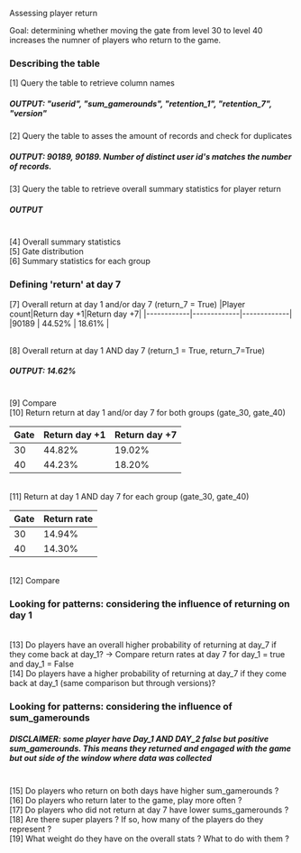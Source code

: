 Assessing player return

Goal: determining whether moving the gate from level 30 to level 40 increases the numner of players who return to the game.

### Describing the table
[1] Query the table to retrieve column names

##### OUTPUT: "userid", "sum_gamerounds", "retention_1", "retention_7", "version"

[2] Query the table to asses the amount of records and check for duplicates

##### OUTPUT: 90189, 90189. Number of distinct user id's matches the number of records.

[3] Query the table to retrieve overall summary statistics for player return
##### OUTPUT

<br>[4] Overall summary statistics
<br>[5] Gate distribution
<br>[6] Summary statistics for each group

### Defining 'return' at day 7
[7] Overall return at day 1 and/or day 7 (return_7 = True)
|Player count|Return day +1|Return day +7|
|------------|-------------|-------------|
|90189       |   44.52%    |   18.61%    |

<br>[8] Overall return at day 1 AND day 7 (return_1 = True, return_7=True)

##### OUTPUT: 14.62%
<br>[9] Compare
<br>[10] Return return at day 1 and/or day 7  for both groups (gate_30, gate_40)

|Gate|Return day +1|Return day +7|
|----|-------------|-------------|
|30  |   44.82%    |   19.02%    |
|40  |   44.23%    |   18.20%    |
	
<br>[11] Return at day 1 AND day 7 for each group (gate_30, gate_40)

|Gate|Return rate|
|----|-----------|
|30  |   14.94%  |
|40  |   14.30%  |

<br>[12] Compare

### Looking for patterns: considering the influence of returning on day 1
<br>[13] Do players have an overall higher probability of returning at day_7 if they come back at day_1? -> Compare return rates at day 7 for day_1 = true and day_1 = False
<br>[14] Do players have a higher probability of returning at day_7 if they come back at day_1 (same comparison but through versions)?

### Looking for patterns: considering the influence of sum_gamerounds
##### DISCLAIMER: some player have Day_1 AND DAY_2 false but positive sum_gamerounds. This means they returned and engaged with the game but out side of the window where data was collected
<br>[15] Do players who return on both days have higher sum_gamerounds ?
<br>[16] Do players who return later to the game, play more often ?
<br>[17] Do players who did not return at day 7 have lower sums_gamerounds ?
<br>[18] Are there super players ? If so, how many of the players do they represent ?
<br>[19] What weight do they have on the overall stats ? What to do with them ?
